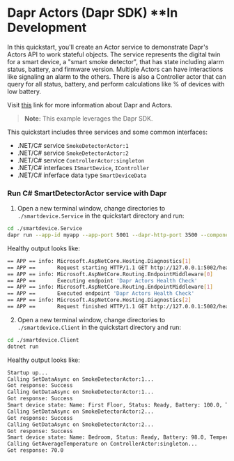 # Dapr Actors (Dapr SDK) **In Development

In this quickstart, you'll create an Actor service to demonstrate Dapr's Actors API to work stateful objects. The service represents the digital twin for a smart device, a "smart smoke detector", that has state including alarm status, battery, and firmware version.  Multiple Actors can have interactions like signaling an alarm to the others.  There is also a Controller actor that can query for all status, battery, and perform calculations like % of devices with low battery.  

Visit [this](https://docs.dapr.io/developing-applications/building-blocks/actors/actors-overview/) link for more information about Dapr and Actors.

> **Note:** This example leverages the Dapr SDK.  

This quickstart includes three services and some common interfaces:
 
- .NET/C# service `SmokeDetectorActor:1`
- .NET/C# service `SmokeDetectorActor:2`
- .NET/C# service `ControllerActor:singleton`
- .NET/C# interfaces `ISmartDevice`, `IController`
- .NET/C# inferface data type `SmartDeviceData`

### Run C# SmartDetectorActor service with Dapr

1. Open a new terminal window, change directories to `./smartdevice.Service` in the quickstart directory and run: 

<!-- STEP
name: Run smart-detector-actor service
working_dir: ./smartdevice.Service
expected_stdout_lines:
  - '== APP ==       Now listening on: http://localhost:5000'
expected_stderr_lines:
output_match_mode: substring
sleep: 11
timeout_seconds: 30
-->

```bash
cd ./smartdevice.Service
dapr run --app-id myapp --app-port 5001 --dapr-http-port 3500 --components-path ../../../resources -- dotnet run --urls=http://localhost:5001/
```

Healthy output looks like:

```bash
== APP == info: Microsoft.AspNetCore.Hosting.Diagnostics[1]
== APP ==       Request starting HTTP/1.1 GET http://127.0.0.1:5002/healthz - -
== APP == info: Microsoft.AspNetCore.Routing.EndpointMiddleware[0]
== APP ==       Executing endpoint 'Dapr Actors Health Check'
== APP == info: Microsoft.AspNetCore.Routing.EndpointMiddleware[1]
== APP ==       Executed endpoint 'Dapr Actors Health Check'
== APP == info: Microsoft.AspNetCore.Hosting.Diagnostics[2]
== APP ==       Request finished HTTP/1.1 GET http://127.0.0.1:5002/healthz - - - 200 - text/plain 0.8972ms
```

<!-- END_STEP -->
2. Open a new terminal window, change directories to `./smartdevice.Client` in the quickstart directory and run: 

<!-- STEP
name: Run batch-sdk service
working_dir: ./smartdevice.Client
expected_stdout_lines:
  - 'Calling SetDataAsync on SmokeDetectorActor:1'
expected_stderr_lines:
output_match_mode: substring
sleep: 11
timeout_seconds: 30
-->
    
```bash
cd ./smartdevice.Client
dotnet run
```

Healthy output looks like:

```bash
Startup up...
Calling SetDataAsync on SmokeDetectorActor:1...
Got response: Success
Calling GetDataAsync on SmokeDetectorActor:1...
Got response: Success
Smart device state: Name: First Floor, Status: Ready, Battery: 100.0, Temperature: 68.0, Location: Main Hallway, FirmwareVersion: 1.1, SerialNo: ABCDEFG1, MACAddress: 67-54-5D-48-8F-38, LastUpdate: 2/1/2023 10:38:26 PM
Calling SetDataAsync on SmokeDetectorActor:2...
Got response: Success
Calling GetDataAsync on SmokeDetectorActor:2...
Got response: Success
Smart device state: Name: Bedroom, Status: Ready, Battery: 98.0, Temperature: 72.0, Location: Bedroom, FirmwareVersion: 1.1, SerialNo: ABCDEFG2, MACAddress: 50-3A-32-AB-75-DF, LastUpdate: 2/1/2023 10:38:27 PM
Calling GetAverageTemperature on ControllerActor:singleton...
Got response: 70.0
```
<!-- END_STEP -->
